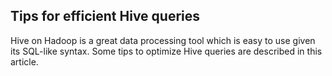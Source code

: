 ## Tips for efficient Hive queries

Hive on Hadoop is a great data processing tool which is easy to use given its SQL-like syntax. Some tips to optimize Hive queries are described in this article.



